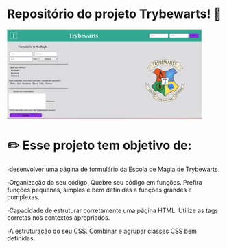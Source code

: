 # Repositório do projeto Trybewarts! 🏰️

<img src="https://github.com/WilliamNunes905/Projeto-Trybewarts/blob/main/Imagem%20projeto.png" alt="imagem.png" style="max-width: 90%;">

# ✏️  Esse projeto tem objetivo de:

 ▫️desenvolver uma página de formulário da Escola de Magia de Trybewarts<br>

▫️Organização do seu código. Quebre seu código em funções. Prefira funções pequenas, simples e bem definidas a funções grandes e complexas.<br>

▫️Capacidade de estruturar corretamente uma página HTML. Utilize as tags corretas nos contextos apropriados. <br>

▫️A estruturação do seu CSS. Combinar e agrupar classes CSS bem definidas.<br>


<br>

